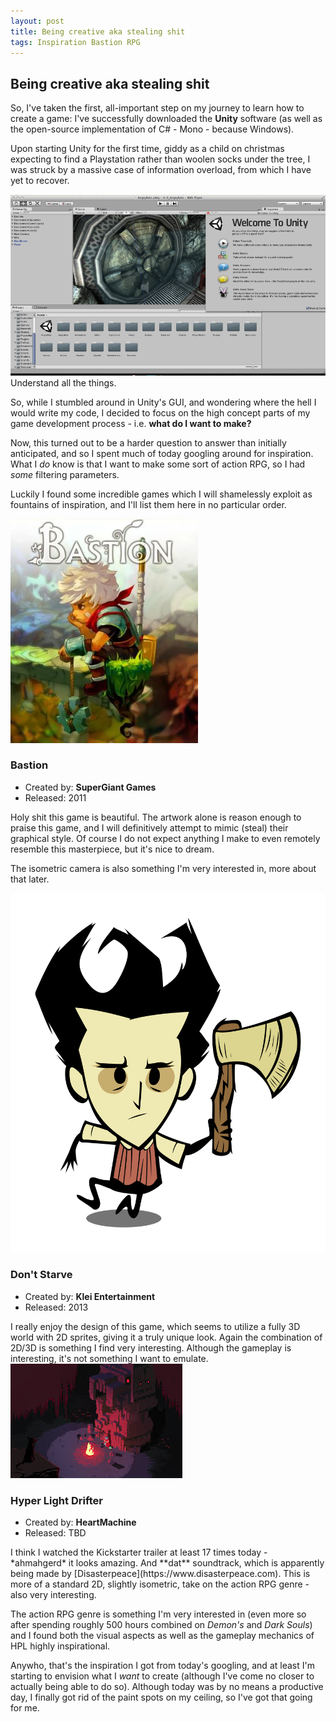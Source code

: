 ```yaml
---
layout: post
title: Being creative aka stealing shit
tags: Inspiration Bastion RPG
---
```


## Being creative aka stealing shit

So, I've taken the first, all-important step on my journey to learn how to create a game: I've successfully downloaded the **Unity** software (as well as the open-source implementation of C# - Mono - because Windows). 

Upon starting Unity for the first time, giddy as a child on christmas expecting to find a Playstation rather than woolen socks under the tree, I was struck by a massive case of information overload, from which I have yet to recover.

![The pain](/assets/images/posts/unity_overload.png)
<span class="image-text">Understand all the things.</span>

So, while I stumbled around in Unity's GUI, and wondering where the hell I would write my code, I decided to focus on the high concept parts of my game development process - i.e. **what do I want to make?**

Now, this turned out to be a harder question to answer than initially anticipated, and so I spent much of today googling around for inspiration. What I *do* know is that I want to make some sort of action RPG, so I had *some* filtering parameters.

Luckily I found some incredible games which I will shamelessly exploit as fountains of inspiration, and I'll list them here in no particular order.

<div class="list-image-item"> 
    <img src="/assets/images/posts/bastion.jpg">
    <aside class="list-image-meta">
        <h3>Bastion</h3>
        <ul>
            <li>Created by: <b>SuperGiant Games</b></li>
            <li>Released: 2011</li>
        </ul>
    </aside>
</div> 
Holy shit this game is beautiful. The artwork alone is reason enough to praise this game, and I will definitively attempt to mimic (steal) their graphical style. Of course I do not expect anything I make to even remotely resemble this masterpiece, but it's nice to dream.

The isometric camera is also something I'm very interested in, more about that later.

<div class="list-image-item"> 
    <img src="/assets/images/posts/dont_starve.png">
    <aside class="list-image-meta">
        <h3>Don't Starve</h3>
        <ul>
            <li>Created by: <b>Klei Entertainment</b></li>
            <li>Released: 2013</li>
        </ul>
    </aside>
</div> 
I really enjoy the design of this game, which seems to utilize a fully 3D world with 2D sprites, giving it a truly unique look. Again the combination of 2D/3D is something I find very interesting. Although the gameplay is interesting, it's not something I want to emulate.

<div class="list-image-item"> 
    <img src="/assets/images/posts/hyper_light_drifter.jpg">
    <aside class="list-image-meta">
        <h3>Hyper Light Drifter</h3>
        <ul>
            <li>Created by: <b>HeartMachine</b></li>
            <li>Released: TBD</li>
        </ul>
    </aside>
</div> 
I think I watched the Kickstarter trailer at least 17 times today -  *ahmahgerd* it looks amazing. And **dat** soundtrack, which is apparently being made by [Disasterpeace](https://www.disasterpeace.com). This is more of a standard 2D, slightly isometric, take on the action RPG genre - also very interesting.

The action RPG genre is something I'm very interested in (even more so after spending roughly 500 hours combined on *Demon's* and *Dark Souls*) and I found both the visual aspects as well as the gameplay mechanics of HPL highly inspirational.

Anywho, that's the inspiration I got from today's googling, and at least I'm starting to envision what I *want* to create (although I've come no closer to actually being able to do so). Although today was by no means a productive day, I finally got rid of the paint spots on my ceiling, so I've got that going for me.


